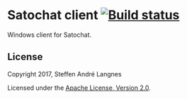 # Satochat client [![Build status](https://ci.appveyor.com/api/projects/status/jc00upwtbqjb9pre/branch/master?svg=true)](https://ci.appveyor.com/project/SteffenL/satochat-client-windows/branch/master)

Windows client for Satochat.

## License

Copyright 2017, Steffen André Langnes

Licensed under the [Apache License, Version 2.0](http://www.apache.org/licenses/LICENSE-2.0).
